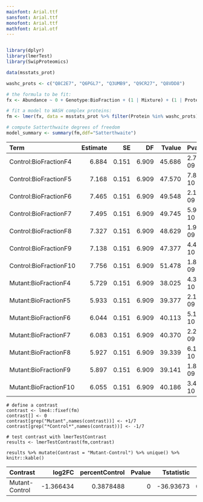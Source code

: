 ```yaml
---
mainfont: Arial.ttf
sansfont: Arial.ttf
monofont: Arial.ttf 
mathfont: Arial.otf 
---
```


```R

library(dplyr)
library(lmerTest)
library(SwipProteomics)

data(msstats_prot)

washc_prots <- c("Q8C2E7", "Q6PGL7", "Q3UMB9", "Q9CR27", "Q8VDD8")

# the formula to be fit:
fx <- Abundance ~ 0 + Genotype:BioFraction + (1 | Mixture) + (1 | Protein)

# fit a model to WASH complex proteins:
fm <- lmer(fx, data = msstats_prot %>% filter(Protein %in% washc_prots))

# compute Satterthwaite degrees of freedom
model_summary <- summary(fm,ddf="Satterthwaite")

```

|Term                   | Estimate|    SE|    DF| Tvalue|Pvalue    |
|:----------------------|--------:|-----:|-----:|------:|:---------|
|Control:BioFractionF4  |    6.884| 0.151| 6.909| 45.686|2.776e-09 |
|Control:BioFractionF5  |    7.168| 0.151| 6.909| 47.570|7.845e-10 |
|Control:BioFractionF6  |    7.465| 0.151| 6.909| 49.548|2.183e-09 |
|Control:BioFractionF7  |    7.495| 0.151| 6.909| 49.745|5.939e-10 |
|Control:BioFractionF8  |    7.327| 0.151| 6.909| 48.629|1.922e-09 |
|Control:BioFractionF9  |    7.138| 0.151| 6.909| 47.377|4.486e-10 |
|Control:BioFractionF10 |    7.756| 0.151| 6.909| 51.478|1.839e-09 |
|Mutant:BioFractionF4   |    5.729| 0.151| 6.909| 38.025|4.364e-10 |
|Mutant:BioFractionF5   |    5.933| 0.151| 6.909| 39.377|2.197e-09 |
|Mutant:BioFractionF6   |    6.044| 0.151| 6.909| 40.113|5.103e-10 |
|Mutant:BioFractionF7   |    6.083| 0.151| 6.909| 40.370|2.275e-09 |
|Mutant:BioFractionF8   |    5.927| 0.151| 6.909| 39.339|6.108e-10 |
|Mutant:BioFractionF9   |    5.897| 0.151| 6.909| 39.141|1.898e-09 |
|Mutant:BioFractionF10  |    6.055| 0.151| 6.909| 40.186|3.447e-10 |

```
# define a contrast
contrast <- lme4::fixef(fm)
contrast[] <- 0
contrast[grep("Mutant",names(contrast))] <- +1/7
contrast[grep("*Control*",names(contrast))] <- -1/7

# test contrast with lmerTestContrast
results <- lmerTestContrast(fm,contrast)

results %>% mutate(Contrast = "Mutant-Control") %>% unique() %>% knitr::kable()

```

|Contrast       |    log2FC| percentControl| Pvalue| Tstatistic|        SE|  DF|
|:--------------|---------:|--------------:|------:|----------:|---------:|---:|
|Mutant-Control | -1.366434|      0.3878488|      0|  -36.93673| 0.0369939| 190|

